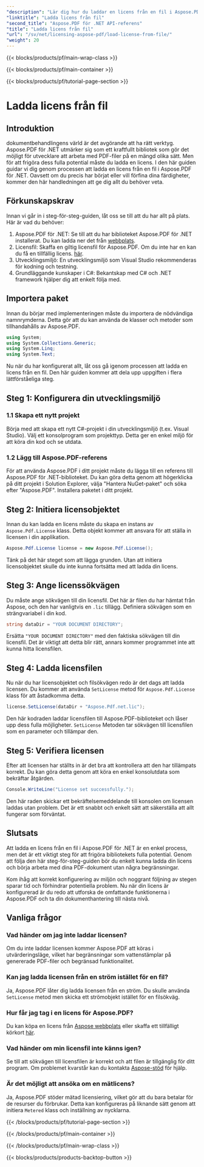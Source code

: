 ```yaml
---
"description": "Lär dig hur du laddar en licens från en fil i Aspose.PDF för .NET med den här omfattande guiden. Säkerställ full funktionalitet genom att ställa in din licens korrekt."
"linktitle": "Ladda licens från fil"
"second_title": "Aspose.PDF för .NET API-referens"
"title": "Ladda licens från fil"
"url": "/sv/net/licensing-aspose-pdf/load-license-from-file/"
"weight": 20
---
```


{{< blocks/products/pf/main-wrap-class >}}

{{< blocks/products/pf/main-container >}}

{{< blocks/products/pf/tutorial-page-section >}}

# Ladda licens från fil

## Introduktion

dokumentbehandlingens värld är det avgörande att ha rätt verktyg. Aspose.PDF för .NET utmärker sig som ett kraftfullt bibliotek som gör det möjligt för utvecklare att arbeta med PDF-filer på en mängd olika sätt. Men för att frigöra dess fulla potential måste du ladda en licens. I den här guiden guidar vi dig genom processen att ladda en licens från en fil i Aspose.PDF för .NET. Oavsett om du precis har börjat eller vill förfina dina färdigheter, kommer den här handledningen att ge dig allt du behöver veta.

## Förkunskapskrav

Innan vi går in i steg-för-steg-guiden, låt oss se till att du har allt på plats. Här är vad du behöver:

1. Aspose.PDF för .NET: Se till att du har biblioteket Aspose.PDF för .NET installerat. Du kan ladda ner det från [webbplats](https://releases.aspose.com/pdf/net/).
2. Licensfil: Skaffa en giltig licensfil för Aspose.PDF. Om du inte har en kan du få en tillfällig licens. [här](https://purchase.aspose.com/temporary-license/).
3. Utvecklingsmiljö: En utvecklingsmiljö som Visual Studio rekommenderas för kodning och testning.
4. Grundläggande kunskaper i C#: Bekantskap med C# och .NET framework hjälper dig att enkelt följa med.

## Importera paket

Innan du börjar med implementeringen måste du importera de nödvändiga namnrymderna. Detta gör att du kan använda de klasser och metoder som tillhandahålls av Aspose.PDF.

```csharp
using System;
using System.Collections.Generic;
using System.Linq;
using System.Text;
```

Nu när du har konfigurerat allt, låt oss gå igenom processen att ladda en licens från en fil. Den här guiden kommer att dela upp uppgiften i flera lättförståeliga steg.

## Steg 1: Konfigurera din utvecklingsmiljö

### 1.1 Skapa ett nytt projekt
Börja med att skapa ett nytt C#-projekt i din utvecklingsmiljö (t.ex. Visual Studio). Välj ett konsolprogram som projekttyp. Detta ger en enkel miljö för att köra din kod och se utdata.

### 1.2 Lägg till Aspose.PDF-referens
För att använda Aspose.PDF i ditt projekt måste du lägga till en referens till Aspose.PDF för .NET-biblioteket. Du kan göra detta genom att högerklicka på ditt projekt i Solution Explorer, välja "Hantera NuGet-paket" och söka efter "Aspose.PDF". Installera paketet i ditt projekt.

## Steg 2: Initiera licensobjektet

Innan du kan ladda en licens måste du skapa en instans av `Aspose.Pdf.License` klass. Detta objekt kommer att ansvara för att ställa in licensen i din applikation.

```csharp
Aspose.Pdf.License license = new Aspose.Pdf.License();
```

Tänk på det här steget som att lägga grunden. Utan att initiera licensobjektet skulle du inte kunna fortsätta med att ladda din licens.

## Steg 3: Ange licenssökvägen

Du måste ange sökvägen till din licensfil. Det här är filen du har hämtat från Aspose, och den har vanligtvis en `.lic` tillägg. Definiera sökvägen som en strängvariabel i din kod.

```csharp
string dataDir = "YOUR DOCUMENT DIRECTORY";
```

Ersätta `"YOUR DOCUMENT DIRECTORY"` med den faktiska sökvägen till din licensfil. Det är viktigt att detta blir rätt, annars kommer programmet inte att kunna hitta licensfilen.

## Steg 4: Ladda licensfilen

Nu när du har licensobjektet och filsökvägen redo är det dags att ladda licensen. Du kommer att använda `SetLicense` metod för `Aspose.Pdf.License` klass för att åstadkomma detta.

```csharp
license.SetLicense(dataDir + "Aspose.Pdf.net.lic");
```

Den här kodraden laddar licensfilen till Aspose.PDF-biblioteket och låser upp dess fulla möjligheter. `SetLicense` Metoden tar sökvägen till licensfilen som en parameter och tillämpar den.

## Steg 5: Verifiera licensen

Efter att licensen har ställts in är det bra att kontrollera att den har tillämpats korrekt. Du kan göra detta genom att köra en enkel konsolutdata som bekräftar åtgärden.

```csharp
Console.WriteLine("License set successfully.");
```

Den här raden skickar ett bekräftelsemeddelande till konsolen om licensen laddas utan problem. Det är ett snabbt och enkelt sätt att säkerställa att allt fungerar som förväntat.

## Slutsats

Att ladda en licens från en fil i Aspose.PDF för .NET är en enkel process, men det är ett viktigt steg för att frigöra bibliotekets fulla potential. Genom att följa den här steg-för-steg-guiden bör du enkelt kunna ladda din licens och börja arbeta med dina PDF-dokument utan några begränsningar.

Kom ihåg att korrekt konfigurering av miljön och noggrant följning av stegen sparar tid och förhindrar potentiella problem. Nu när din licens är konfigurerad är du redo att utforska de omfattande funktionerna i Aspose.PDF och ta din dokumenthantering till nästa nivå.

## Vanliga frågor

### Vad händer om jag inte laddar licensen?  
Om du inte laddar licensen kommer Aspose.PDF att köras i utvärderingsläge, vilket har begränsningar som vattenstämplar på genererade PDF-filer och begränsad funktionalitet.

### Kan jag ladda licensen från en ström istället för en fil?  
Ja, Aspose.PDF låter dig ladda licensen från en ström. Du skulle använda `SetLicense` metod men skicka ett strömobjekt istället för en filsökväg.

### Hur får jag tag i en licens för Aspose.PDF?  
Du kan köpa en licens från [Aspose webbplats](https://purchase.aspose.com/buy) eller skaffa ett tillfälligt körkort [här](https://purchase.aspose.com/temporary-license/).

### Vad händer om min licensfil inte känns igen?  
Se till att sökvägen till licensfilen är korrekt och att filen är tillgänglig för ditt program. Om problemet kvarstår kan du kontakta [Aspose-stöd](https://forum.aspose.com/c/pdf/10) för hjälp.

### Är det möjligt att ansöka om en mätlicens?  
Ja, Aspose.PDF stöder mätad licensiering, vilket gör att du bara betalar för de resurser du förbrukar. Detta kan konfigureras på liknande sätt genom att initiera `Metered` klass och inställning av nycklarna.

{{< /blocks/products/pf/tutorial-page-section >}}

{{< /blocks/products/pf/main-container >}}

{{< /blocks/products/pf/main-wrap-class >}}

{{< blocks/products/products-backtop-button >}}